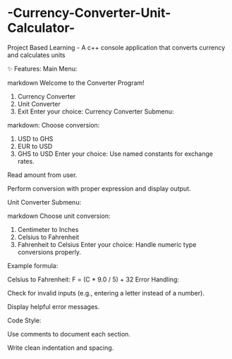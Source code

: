 # -Currency-Converter-Unit-Calculator-
Project Based Learning - A c++ console application that converts currency and calculates units 


✨ Features:
Main Menu:

markdown
Welcome to the Converter Program!
1. Currency Converter
2. Unit Converter
3. Exit
Enter your choice: 
Currency Converter Submenu:

markdown: 
Choose conversion:
1. USD to GHS
2. EUR to USD
3. GHS to USD
Enter your choice: 
Use named constants for exchange rates.

Read amount from user.

Perform conversion with proper expression and display output.

Unit Converter Submenu:

markdown
Choose unit conversion:
1. Centimeter to Inches
2. Celsius to Fahrenheit
3. Fahrenheit to Celsius
Enter your choice:
Handle numeric type conversions properly.

Example formula:

Celsius to Fahrenheit: F = (C * 9.0 / 5) + 32
Error Handling:

Check for invalid inputs (e.g., entering a letter instead of a number).

Display helpful error messages.

Code Style:

Use comments to document each section.

Write clean indentation and spacing.

